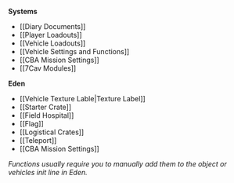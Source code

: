 **Systems**
* [[Diary Documents]]
* [[Player Loadouts]]
* [[Vehicle Loadouts]]
* [[Vehicle Settings and Functions]]
* [[CBA Mission Settings]]
* [[7Cav Modules]]

**Eden**
* [[Vehicle Texture Lable|Texture Label]]
* [[Starter Crate]]
* [[Field Hospital]]
* [[Flag]]
* [[Logistical Crates]]
* [[Teleport]]
* [[CBA Mission Settings]]

*Functions usually require you to manually add them to the object or vehicles init line in Eden.*
